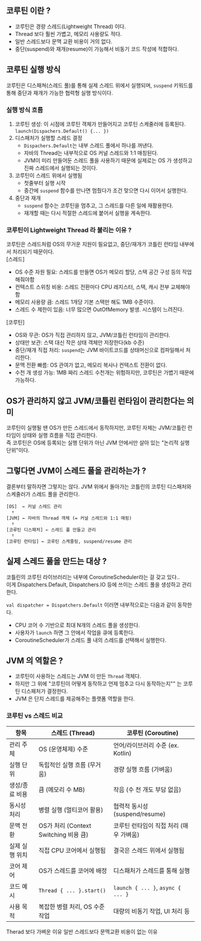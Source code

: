 ## 코루틴 이란 ? 
- 코루틴은 경량 스레드(Lightweight Thread) 이다.
- Thread 보다 훨씬 가볍고, 메모리 사용량도 적다.
- 일반 스레드보다 문맥 교환 비용이 거의 없다.
- 중단(suspend)와 재개(resume)이 가능해서 비동기 코드 작성에 적합하다. 

## 코루틴 실행 방식 
코루틴은 디스패쳐(스레드 풀)를 통해 실제 스레드 위에서 실행되며, `suspend` 키워드를 통해 중단과 재개가 가능한 협력형 실행 방식이다.

### 실행 방식 흐름
1. 코루틴 생성: 이 시점에 코루틴 객체가 만들어지고 코루틴 스케줄러에 등록된다.<br>
`launch(Dispachers.Default() {... })`
2. 디스패처가 실행할 스레드 결정
    - `Dispachers.Default`는 내부 스레드 풀에서 하나를 꺼낸다. 
    - 자바의 Thread는 내부적으로 OS 커널 스레드와 1:1 매칭된다. 
    - JVM이 미리 만들어둔 스레드 풀을 사용하기 때문에 실제로는 OS 가 생성하고 진짜 스레드에서 실행되는 것이다. 
3. 코루틴이 스레드 위에서 실행됨
    - 첫줄부터 실행 시작
    - 중간에 `suspend` 함수를 만나면 멈췄다가 조건 맞으면 다시 이어서 실행한다. 
4. 중단과 재개
    - `suspend` 함수는 코루틴을 멈추고, 그 스레드를 다른 일에 재활용한다. 
    - 재개할 때는 다시 적절한 스레드에 붙어서 실행을 계속한다. 

### 코루틴이 Lightweight Thread 라 불리는 이유 ?
코루틴은 스레드처럼 OS의 무거운 지원이 필요없고, 중단/재개가 코틀린 런타임 내부에서 처리되기 때문이다. 
<br>[스레드]
- OS 수준 자원 필요: 스레드를 만들면 OS가 메모리 할당, 스택 공간 구성 등의 작업해줘야함 
- 컨텍스트 스위칭 비용: 스레드 전환마다 CPU 레지스터, 스택, 캐시 전부 교체해야 함 
- 메모리 사용량 큼: 스레드 1개당 기본 스택만 해도 1MB 수준이다. 
- 스레드 수 제한이 있음: 너무 많으면 OutOfMemory 발생. 시스템이 느려진다.

[코루틴]
- OS와 무관: OS가 직접 관리하지 않고, JVM/코틀린 런타임이 관리한다.
- 상태만 보관: 스택 대신 작은 상태 객체만 저장한다(kb 수준)
- 중단/재개 직접 처리: `suspend`는 JVM 바이트코드를 상태머신으로 컴파일해서 처리한다.
- 문맥 전환 빠름: OS 관여가 없고, 메모리 복사나 컨텍스트 전환이 없다.
- 수천 개 생성 가능: 1MB 짜리 스레드 수천개는 위험하지만, 코루틴은 가볍기 때문에 가능하다.

## OS가 관리하지 않고 JVM/코틀린 런타임이 관리한다는 의미
코루틴이 실행될 땐 OS가 만든 스레드에서 동작하지만, 코루틴 자체는 JVM/코틀린 런타임이 상태와 실행 흐름을 직접 관리한다. 
<br>즉 코루틴은 OS에 등록되는 실행 단위가 아닌 JVM 안에서만 살아 있는 "논리적 실행 단위"이다.

## 그렇다면 JVM이 스레드 풀을 관리하는가 ?
결론부터 말하자면 그렇지는 않다. JVM 위에서 돌아가는 코틀린의 코루틴 디스패처와 스케줄러가 스레드 풀을 관리한다. 
```
[OS]  ← 커널 스레드 관리
  ↑
[JVM] ← 자바의 Thread 객체 (= 커널 스레드와 1:1 매핑)
  ↑
[코루틴 디스패처] ← 스레드 풀 만들고 관리
  ↑
[코루틴 런타임] ← 코루틴 스케줄링, suspend/resume 관리
```

## 실제 스레드 풀을 만드는 대상 ?
코틀린의 코루틴 라이브러리는 내부에 CoroutineScheduler라는 걸 갖고 있다..<br>
이게 Dispatchers.Default, Dispatchers.IO 등에 쓰이는 스레드 풀을 생성하고 관리한다.

`val dispatcher = Dispatchers.Default`
이러면 내부적으로는 다음과 같이 동작한다.<br>
- CPU 코어 수 기반으로 최대 N개의 스레드 풀을 생성한다.
- 사용자가 `launch` 하면  그 안에서 작업을 큐에 등록한다.
- CoroutineScheduler가 스레드 풀 내의 스레드를 선택해서 실행한다. 

## JVM 의 역할은 ? 
- 코루틴이 사용하는 스레드는 JVM 이 만든 `Thread` 객체다.
- 하지만 그 위에 "코루틴이 어떻게 동작하고 언제 멈추고 다시 동작하는지"" 는 코루틴 디스패처가 결정한다.
- JVM 은 단지 스레드를 제공해주는 플랫폼 역할을 한다. 

### 코루틴 vs 스레드 비교

| 항목 | 스레드 (Thread) | 코루틴 (Coroutine) |
|------|------------------|----------------------|
| 관리 주체 | OS (운영체제) 수준 | 언어/라이브러리 수준 (ex. Kotlin) |
| 실행 단위 | 독립적인 실행 흐름 (무거움) | 경량 실행 흐름 (가벼움) |
| 생성/종료 비용 | 큼 (메모리 수 MB) | 작음 (수 천 개도 부담 없음) |
| 동시성 처리 | 병렬 실행 (멀티코어 활용) | 협력적 동시성 (suspend/resume) |
| 문맥 전환 | OS가 처리 (Context Switching 비용 큼) | 코루틴 런타임이 직접 처리 (매우 가벼움) |
| 실제 실행 위치 | 직접 CPU 코어에서 실행됨 | 결국은 스레드 위에서 실행됨 |
| 코어 제어 | OS가 스레드를 코어에 배정 | 디스패처가 스레드를 통해 실행 |
| 코드 예시 | `Thread { ... }.start()` | `launch { ... }`, `async { ... }` |
| 사용 목적 | 복잡한 병렬 처리, OS 수준 작업 | 대량의 비동기 작업, UI 처리 등 |
Therad 보다 가벼운 이유
일반 스레드보다 문맥교환 비용이 없는 이유
